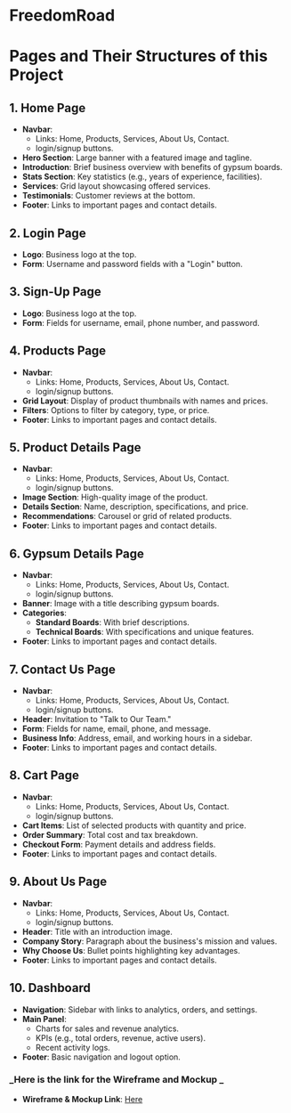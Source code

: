 # FreedomRoad

# Pages and Their Structures of this Project

## 1. Home Page

- **Navbar**:
  - Links: Home, Products, Services, About Us, Contact.
  - login/signup buttons.
- **Hero Section**: Large banner with a featured image and tagline.
- **Introduction**: Brief business overview with benefits of gypsum boards.
- **Stats Section**: Key statistics (e.g., years of experience, facilities).
- **Services**: Grid layout showcasing offered services.
- **Testimonials**: Customer reviews at the bottom.
- **Footer**: Links to important pages and contact details.

## 2. Login Page

- **Logo**: Business logo at the top.
- **Form**: Username and password fields with a "Login" button.

## 3. Sign-Up Page

- **Logo**: Business logo at the top.
- **Form**: Fields for username, email, phone number, and password.

## 4. Products Page

- **Navbar**:
  - Links: Home, Products, Services, About Us, Contact.
  - login/signup buttons.
- **Grid Layout**: Display of product thumbnails with names and prices.
- **Filters**: Options to filter by category, type, or price.
- **Footer**: Links to important pages and contact details.

## 5. Product Details Page

- **Navbar**:
  - Links: Home, Products, Services, About Us, Contact.
  - login/signup buttons.
- **Image Section**: High-quality image of the product.
- **Details Section**: Name, description, specifications, and price.
- **Recommendations**: Carousel or grid of related products.
- **Footer**: Links to important pages and contact details.

## 6. Gypsum Details Page

- **Navbar**:
  - Links: Home, Products, Services, About Us, Contact.
  - login/signup buttons.
- **Banner**: Image with a title describing gypsum boards.
- **Categories**:
  - **Standard Boards**: With brief descriptions.
  - **Technical Boards**: With specifications and unique features.
- **Footer**: Links to important pages and contact details.

## 7. Contact Us Page

- **Navbar**:
  - Links: Home, Products, Services, About Us, Contact.
  - login/signup buttons.
- **Header**: Invitation to "Talk to Our Team."
- **Form**: Fields for name, email, phone, and message.
- **Business Info**: Address, email, and working hours in a sidebar.
- **Footer**: Links to important pages and contact details.

## 8. Cart Page

- **Navbar**:
  - Links: Home, Products, Services, About Us, Contact.
  - login/signup buttons.
- **Cart Items**: List of selected products with quantity and price.
- **Order Summary**: Total cost and tax breakdown.
- **Checkout Form**: Payment details and address fields.
- **Footer**: Links to important pages and contact details.

## 9. About Us Page

- **Navbar**:
  - Links: Home, Products, Services, About Us, Contact.
  - login/signup buttons.
- **Header**: Title with an introduction image.
- **Company Story**: Paragraph about the business's mission and values.
- **Why Choose Us**: Bullet points highlighting key advantages.
- **Footer**: Links to important pages and contact details.

## 10. Dashboard

- **Navigation**: Sidebar with links to analytics, orders, and settings.
- **Main Panel**:
  - Charts for sales and revenue analytics.
  - KPIs (e.g., total orders, revenue, active users).
  - Recent activity logs.
- **Footer**: Basic navigation and logout option.

### _Here is the link for the Wireframe and Mockup _

- **Wireframe & Mockup Link**: [Here](https://www.figma.com/design/arunno8nbwGWfRRG7ndUb2/MasterPiece?node-id=0-1&t=SnabUSsSW4ZgkBeb-1)
